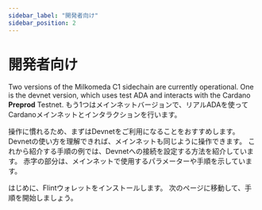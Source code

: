```yaml
---
sidebar_label: "開発者向け"
sidebar_position: 2
---
```


# 開発者向け

Two versions of the Milkomeda C1 sidechain are currently operational. One is the devnet version, which uses test ADA and interacts with the Cardano **Preprod** Testnet. もう1つはメインネットバージョンで、リアルADAを使ってCardanoメインネットとインタラクションを行います。

操作に慣れるため、まずはDevnetをご利用になることをおすすめします。 Devnetの使い方を理解できれば、メインネットも同じように操作できます。 これから紹介する手順の例では、Devnetへの接続を設定する方法を紹介しています。 赤字の部分は、メインネットで使用するパラメーターや手順を示しています。

はじめに、Flintウォレットをインストールします。 次のページに移動して、手順を開始しましょう。
